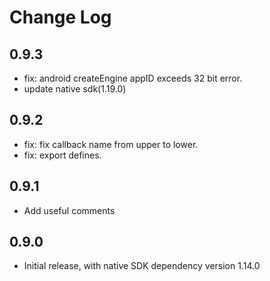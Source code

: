 # Change Log

## 0.9.3

- fix: android createEngine appID exceeds 32 bit error.
- update native sdk(1.19.0)

## 0.9.2

- fix: fix callback name from upper to lower.
- fix: export defines.

## 0.9.1

- Add useful comments

## 0.9.0

- Initial release, with native SDK dependency version 1.14.0
